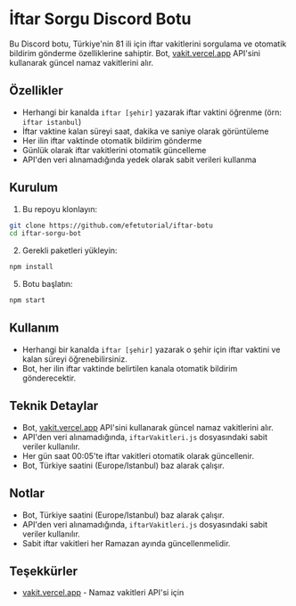 # İftar Sorgu Discord Botu

Bu Discord botu, Türkiye'nin 81 ili için iftar vakitlerini sorgulama ve otomatik bildirim gönderme özelliklerine sahiptir. Bot, [vakit.vercel.app](https://vakit.vercel.app/) API'sini kullanarak güncel namaz vakitlerini alır.

## Özellikler

- Herhangi bir kanalda `iftar [şehir]` yazarak iftar vaktini öğrenme (örn: `iftar istanbul`)
- İftar vaktine kalan süreyi saat, dakika ve saniye olarak görüntüleme
- Her ilin iftar vaktinde otomatik bildirim gönderme
- Günlük olarak iftar vakitlerini otomatik güncelleme
- API'den veri alınamadığında yedek olarak sabit verileri kullanma

## Kurulum

1. Bu repoyu klonlayın:
```bash
git clone https://github.com/efetutorial/iftar-botu
cd iftar-sorgu-bot
```

2. Gerekli paketleri yükleyin:
```bash
npm install
```


5. Botu başlatın:
```bash
npm start
```

## Kullanım

- Herhangi bir kanalda `iftar [şehir]` yazarak o şehir için iftar vaktini ve kalan süreyi öğrenebilirsiniz.
- Bot, her ilin iftar vaktinde belirtilen kanala otomatik bildirim gönderecektir.

## Teknik Detaylar

- Bot, [vakit.vercel.app](https://vakit.vercel.app/) API'sini kullanarak güncel namaz vakitlerini alır.
- API'den veri alınamadığında, `iftarVakitleri.js` dosyasındaki sabit veriler kullanılır.
- Her gün saat 00:05'te iftar vakitleri otomatik olarak güncellenir.
- Bot, Türkiye saatini (Europe/Istanbul) baz alarak çalışır.

## Notlar

- Bot, Türkiye saatini (Europe/Istanbul) baz alarak çalışır.
- API'den veri alınamadığında, `iftarVakitleri.js` dosyasındaki sabit veriler kullanılır.
- Sabit iftar vakitleri her Ramazan ayında güncellenmelidir.


## Teşekkürler

- [vakit.vercel.app](https://vakit.vercel.app/) - Namaz vakitleri API'si için 
